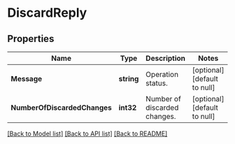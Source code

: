 # DiscardReply

## Properties
Name | Type | Description | Notes
------------ | ------------- | ------------- | -------------
**Message** | **string** | Operation status. | [optional] [default to null]
**NumberOfDiscardedChanges** | **int32** | Number of discarded changes. | [optional] [default to null]

[[Back to Model list]](../README.md#documentation-for-models) [[Back to API list]](../README.md#documentation-for-api-endpoints) [[Back to README]](../README.md)


